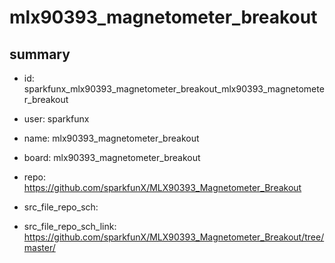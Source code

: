 # mlx90393_magnetometer_breakout
 
## summary 
* id: sparkfunx_mlx90393_magnetometer_breakout_mlx90393_magnetometer_breakout
* user: sparkfunx
* name: mlx90393_magnetometer_breakout
* board: mlx90393_magnetometer_breakout
* repo: https://github.com/sparkfunX/MLX90393_Magnetometer_Breakout



* src_file_repo_sch: 
* src_file_repo_sch_link: https://github.com/sparkfunX/MLX90393_Magnetometer_Breakout/tree/master/




